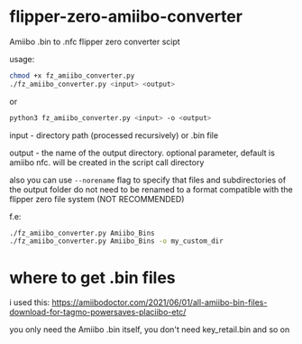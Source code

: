 # flipper-zero-amiibo-converter
Amiibo .bin to .nfc flipper zero converter scipt

usage:
```bash
chmod +x fz_amiibo_converter.py
./fz_amiibo_converter.py <input> <output>
```
or
```bash
python3 fz_amiibo_converter.py <input> -o <output>
```

input - directory path (processed recursively) or .bin file

output - the name of the output directory. optional parameter, default is amiibo nfc. will be created in the script call directory

also you can use ```--norename``` flag to specify that files and subdirectories of the output folder do not need to be renamed to a format compatible with the flipper zero file system (NOT RECOMMENDED)

f.e:
```bash
./fz_amiibo_converter.py Amiibo_Bins
./fz_amiibo_converter.py Amiibo_Bins -o my_custom_dir
```
# where to get .bin files
i used this: https://amiibodoctor.com/2021/06/01/all-amiibo-bin-files-download-for-tagmo-powersaves-placiibo-etc/

you only need the Amiibo .bin itself, you don't need key_retail.bin and so on
